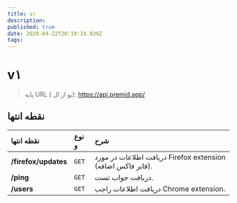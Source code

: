 ```yaml
---
title: v۱
description:
published: true
date: 2020-04-22T20:19:33.939Z
tags:
---
```


# v۱

> پایه URL ( یو ار  ال): https://api.premid.app/


## نقطه انتها

<table>
  <thead>
    <tr>
      <th style="text-align:left">نقطه انتها</th>
      <th style="text-align:left">نوع و</th>
      <th style="text-align:left">شرح</th>
    </tr>
  </thead>
  <tbody>
    <tr>
      <td style="text-align:left"><b>/firefox/updates</b>
      </td>
      <td style="text-align:left"><code>GET</code></td>
      <td style="text-align:left">دریافت اطلاعات در مورد Firefox extension (فایر فاکس اضافه).</td>
    </tr>
    <tr>
      <td style="text-align:left"><b>/ping</b>
      </td>
      <td style="text-align:left"><code>GET</code></td>
      <td style="text-align:left">دریافت‌ جواب تست.</td>
    </tr>
    <tr>
      <td style="text-align:left"><b>/users</b>
      </td>
      <td style="text-align:left"><code>GET</code></td>
      <td style="text-align:left">دریافت اطلاعات راجب Chrome extension.</td>
    </tr>
  </tbody>
</table>

